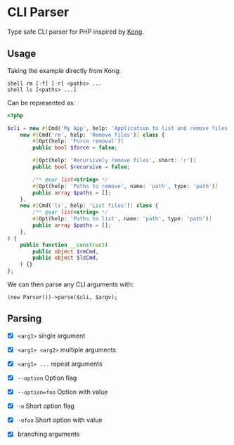 CLI Parser
==========

Type safe CLI parser for PHP inspired by [Kong](https://github.com/alecthomas/kong).

Usage
-----

Taking the example directly from Kong:

```
shell rm [-f] [-r] <paths> ...
shell ls [<paths> ...]
```

Can be represented as:

```php
<?php

$cli = new #[Cmd('My App', help: 'Application to list and remove files')] class(
    new #[Cmd('rm', help: 'Remove files')] class {
        #[Opt(help: 'Force removal')]
        public bool $force = false;

        #[Opt(help: 'Recursively remove files', short: 'r')]
        public bool $recursive = false;

        /** @var list<string> */
        #[Opt(help: 'Paths to remove', name: 'path', type: 'path')]
        public array $paths = [];
    },
    new #[Cmd('ls', help: 'List files')] class {
        /** @var list<string> */
        #[Opt(help: 'Paths to list', name: 'path', type: 'path')]
        public array $paths = [];
    },
) {
    public function __construct(
        public object $rmCmd,
        public object $lsCmd,
    ) {}
};
```

We can then parse any CLI arguments with:

```
(new Parser())->parse($cli, $argv);
```

Parsing
-------

- [x] `<arg1>` single argument
- [x] `<arg1> <arg2>` multiple arguments
- [x] `<arg1> ...` repeat arguments
- [x] `--option` Option flag
- [x] `--option=foo` Option with value
- [x] `-o` Short option flag
- [x] `-ofoo` Short option with value
- [x] branching arguments


